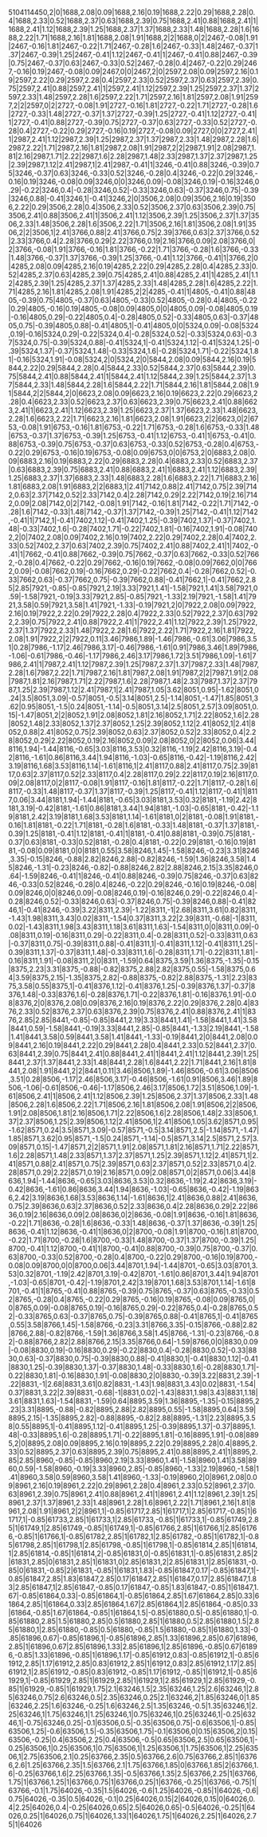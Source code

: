 5104114450,2|0|1688,2.08|0.09|1688,2.16|0.19|1688,2.22|0.29|1688,2.28|0.4|1688,2.33|0.52|1688,2.37|0.63|1688,2.39|0.75|1688,2.41|0.88|1688,2.41|1|1688,2.41|1.12|1688,2.39|1.25|1688,2.37|1.37|1688,2.33|1.48|1688,2.28|1.6|1688,2.22|1.71|1688,2.16|1.81|1688,2.08|1.91|1688,2|2|1688,0|2|2467,-0.08|1.91|2467,-0.16|1.81|2467,-0.22|1.71|2467,-0.28|1.6|2467,-0.33|1.48|2467,-0.37|1.37|2467,-0.39|1.25|2467,-0.41|1.12|2467,-0.41|1|2467,-0.41|0.88|2467,-0.39|0.75|2467,-0.37|0.63|2467,-0.33|0.52|2467,-0.28|0.4|2467,-0.22|0.29|2467,-0.16|0.19|2467,-0.08|0.09|2467,0|0|2467,2|0|2597,2.08|0.09|2597,2.16|0.19|2597,2.22|0.29|2597,2.28|0.4|2597,2.33|0.52|2597,2.37|0.63|2597,2.39|0.75|2597,2.41|0.88|2597,2.41|1|2597,2.41|1.12|2597,2.39|1.25|2597,2.37|1.37|2597,2.33|1.48|2597,2.28|1.6|2597,2.22|1.71|2597,2.16|1.81|2597,2.08|1.91|2597,2|2|2597,0|2|2727,-0.08|1.91|2727,-0.16|1.81|2727,-0.22|1.71|2727,-0.28|1.6|2727,-0.33|1.48|2727,-0.37|1.37|2727,-0.39|1.25|2727,-0.41|1.12|2727,-0.41|1|2727,-0.41|0.88|2727,-0.39|0.75|2727,-0.37|0.63|2727,-0.33|0.52|2727,-0.28|0.4|2727,-0.22|0.29|2727,-0.16|0.19|2727,-0.08|0.09|2727,0|0|2727,2.41|1|2987,2.41|1.12|2987,2.39|1.25|2987,2.37|1.37|2987,2.33|1.48|2987,2.28|1.6|2987,2.22|1.71|2987,2.16|1.81|2987,2.08|1.91|2987,2|2|2987,1.91|2.08|2987,1.81|2.16|2987,1.71|2.22|2987,1.6|2.28|2987,1.48|2.33|2987,1.37|2.37|2987,1.25|2.39|2987,1.12|2.41|2987,1|2.41|2987,-0.41|1|3246,-0.41|0.88|3246,-0.39|0.75|3246,-0.37|0.63|3246,-0.33|0.52|3246,-0.28|0.4|3246,-0.22|0.29|3246,-0.16|0.19|3246,-0.08|0.09|3246,0|0|3246,0.09|-0.08|3246,0.19|-0.16|3246,0.29|-0.22|3246,0.4|-0.28|3246,0.52|-0.33|3246,0.63|-0.37|3246,0.75|-0.39|3246,0.88|-0.41|3246,1|-0.41|3246,2|0|3506,2.08|0.09|3506,2.16|0.19|3506,2.22|0.29|3506,2.28|0.4|3506,2.33|0.52|3506,2.37|0.63|3506,2.39|0.75|3506,2.41|0.88|3506,2.41|1|3506,2.41|1.12|3506,2.39|1.25|3506,2.37|1.37|3506,2.33|1.48|3506,2.28|1.6|3506,2.22|1.71|3506,2.16|1.81|3506,2.08|1.91|3506,2|2|3506,1|2.41|3766,0.88|2.41|3766,0.75|2.39|3766,0.63|2.37|3766,0.52|2.33|3766,0.4|2.28|3766,0.29|2.22|3766,0.19|2.16|3766,0.09|2.08|3766,0|2|3766,-0.08|1.91|3766,-0.16|1.81|3766,-0.22|1.71|3766,-0.28|1.6|3766,-0.33|1.48|3766,-0.37|1.37|3766,-0.39|1.25|3766,-0.41|1.12|3766,-0.41|1|3766,2|0|4285,2.08|0.09|4285,2.16|0.19|4285,2.22|0.29|4285,2.28|0.4|4285,2.33|0.52|4285,2.37|0.63|4285,2.39|0.75|4285,2.41|0.88|4285,2.41|1|4285,2.41|1.12|4285,2.39|1.25|4285,2.37|1.37|4285,2.33|1.48|4285,2.28|1.6|4285,2.22|1.71|4285,2.16|1.81|4285,2.08|1.91|4285,2|2|4285,-0.41|1|4805,-0.41|0.88|4805,-0.39|0.75|4805,-0.37|0.63|4805,-0.33|0.52|4805,-0.28|0.4|4805,-0.22|0.29|4805,-0.16|0.19|4805,-0.08|0.09|4805,0|0|4805,0.09|-0.08|4805,0.19|-0.16|4805,0.29|-0.22|4805,0.4|-0.28|4805,0.52|-0.33|4805,0.63|-0.37|4805,0.75|-0.39|4805,0.88|-0.41|4805,1|-0.41|4805,0|0|5324,0.09|-0.08|5324,0.19|-0.16|5324,0.29|-0.22|5324,0.4|-0.28|5324,0.52|-0.33|5324,0.63|-0.37|5324,0.75|-0.39|5324,0.88|-0.41|5324,1|-0.41|5324,1.12|-0.41|5324,1.25|-0.39|5324,1.37|-0.37|5324,1.48|-0.33|5324,1.6|-0.28|5324,1.71|-0.22|5324,1.81|-0.16|5324,1.91|-0.08|5324,2|0|5324,2|0|5844,2.08|0.09|5844,2.16|0.19|5844,2.22|0.29|5844,2.28|0.4|5844,2.33|0.52|5844,2.37|0.63|5844,2.39|0.75|5844,2.41|0.88|5844,2.41|1|5844,2.41|1.12|5844,2.39|1.25|5844,2.37|1.37|5844,2.33|1.48|5844,2.28|1.6|5844,2.22|1.71|5844,2.16|1.81|5844,2.08|1.91|5844,2|2|5844,2|0|6623,2.08|0.09|6623,2.16|0.19|6623,2.22|0.29|6623,2.28|0.4|6623,2.33|0.52|6623,2.37|0.63|6623,2.39|0.75|6623,2.41|0.88|6623,2.41|1|6623,2.41|1.12|6623,2.39|1.25|6623,2.37|1.37|6623,2.33|1.48|6623,2.28|1.6|6623,2.22|1.71|6623,2.16|1.81|6623,2.08|1.91|6623,2|2|6623,0|2|6753,-0.08|1.91|6753,-0.16|1.81|6753,-0.22|1.71|6753,-0.28|1.6|6753,-0.33|1.48|6753,-0.37|1.37|6753,-0.39|1.25|6753,-0.41|1.12|6753,-0.41|1|6753,-0.41|0.88|6753,-0.39|0.75|6753,-0.37|0.63|6753,-0.33|0.52|6753,-0.28|0.4|6753,-0.22|0.29|6753,-0.16|0.19|6753,-0.08|0.09|6753,0|0|6753,2|0|6883,2.08|0.09|6883,2.16|0.19|6883,2.22|0.29|6883,2.28|0.4|6883,2.33|0.52|6883,2.37|0.63|6883,2.39|0.75|6883,2.41|0.88|6883,2.41|1|6883,2.41|1.12|6883,2.39|1.25|6883,2.37|1.37|6883,2.33|1.48|6883,2.28|1.6|6883,2.22|1.71|6883,2.16|1.81|6883,2.08|1.91|6883,2|2|6883,1|2.41|7142,0.88|2.41|7142,0.75|2.39|7142,0.63|2.37|7142,0.52|2.33|7142,0.4|2.28|7142,0.29|2.22|7142,0.19|2.16|7142,0.09|2.08|7142,0|2|7142,-0.08|1.91|7142,-0.16|1.81|7142,-0.22|1.71|7142,-0.28|1.6|7142,-0.33|1.48|7142,-0.37|1.37|7142,-0.39|1.25|7142,-0.41|1.12|7142,-0.41|1|7142,1|-0.41|7402,1.12|-0.41|7402,1.25|-0.39|7402,1.37|-0.37|7402,1.48|-0.33|7402,1.6|-0.28|7402,1.71|-0.22|7402,1.81|-0.16|7402,1.91|-0.08|7402,2|0|7402,2.08|0.09|7402,2.16|0.19|7402,2.22|0.29|7402,2.28|0.4|7402,2.33|0.52|7402,2.37|0.63|7402,2.39|0.75|7402,2.41|0.88|7402,2.41|1|7402,-0.41|1|7662,-0.41|0.88|7662,-0.39|0.75|7662,-0.37|0.63|7662,-0.33|0.52|7662,-0.28|0.4|7662,-0.22|0.29|7662,-0.16|0.19|7662,-0.08|0.09|7662,0|0|7662,0.09|-0.08|7662,0.19|-0.16|7662,0.29|-0.22|7662,0.4|-0.28|7662,0.52|-0.33|7662,0.63|-0.37|7662,0.75|-0.39|7662,0.88|-0.41|7662,1|-0.41|7662,2.85|2.85|7921,-0.85|-0.85|7921,2.19|3.33|7921,1.41|-1.58|7921,1.41|3.58|7921,0.59|-1.58|7921,-0.19|3.33|7921,2.85|-0.85|7921,-1.33|2.19|7921,-1.58|1.41|7921,3.58|0.59|7921,3.58|1.41|7921,-1.33|-0.19|7921,2|0|7922,2.08|0.09|7922,2.16|0.19|7922,2.22|0.29|7922,2.28|0.4|7922,2.33|0.52|7922,2.37|0.63|7922,2.39|0.75|7922,2.41|0.88|7922,2.41|1|7922,2.41|1.12|7922,2.39|1.25|7922,2.37|1.37|7922,2.33|1.48|7922,2.28|1.6|7922,2.22|1.71|7922,2.16|1.81|7922,2.08|1.91|7922,2|2|7922,0.11|3.46|7986,1.89|-1.46|7986,-0.61|3.06|7986,3.51|0.28|7986,-1.17|2.46|7986,3.17|-0.46|7986,-1.61|0.91|7986,3.46|1.89|7986,-1.06|-0.61|7986,-0.46|-1.17|7986,2.46|3.17|7986,1.72|3.51|7986,1.09|-1.61|7986,2.41|1|7987,2.41|1.12|7987,2.39|1.25|7987,2.37|1.37|7987,2.33|1.48|7987,2.28|1.6|7987,2.22|1.71|7987,2.16|1.81|7987,2.08|1.91|7987,2|2|7987,1.91|2.08|7987,1.81|2.16|7987,1.71|2.22|7987,1.6|2.28|7987,1.48|2.33|7987,1.37|2.37|7987,1.25|2.39|7987,1.12|2.41|7987,1|2.41|7987,1.05|3.62|8051,0.95|-1.62|8051,0.24|3.5|8051,3.09|-0.57|8051,-0.5|3.14|8051,2.5|-1.14|8051,-1.47|1.85|8051,3.62|0.95|8051,-1.5|0.24|8051,-1.14|-0.5|8051,3.14|2.5|8051,2.57|3.09|8051,0.15|-1.47|8051,2|2|8052,1.91|2.08|8052,1.81|2.16|8052,1.71|2.22|8052,1.6|2.28|8052,1.48|2.33|8052,1.37|2.37|8052,1.25|2.39|8052,1.12|2.41|8052,1|2.41|8052,0.88|2.41|8052,0.75|2.39|8052,0.63|2.37|8052,0.52|2.33|8052,0.4|2.28|8052,0.29|2.22|8052,0.19|2.16|8052,0.09|2.08|8052,0|2|8052,0.06|3.44|8116,1.94|-1.44|8116,-0.65|3.03|8116,3.53|0.32|8116,-1.19|2.42|8116,3.19|-0.42|8116,-1.61|0.86|8116,3.44|1.94|8116,-1.03|-0.65|8116,-0.42|-1.19|8116,2.42|3.19|8116,1.68|3.53|8116,1.14|-1.61|8116,1|2.41|8117,0.88|2.41|8117,0.75|2.39|8117,0.63|2.37|8117,0.52|2.33|8117,0.4|2.28|8117,0.29|2.22|8117,0.19|2.16|8117,0.09|2.08|8117,0|2|8117,-0.08|1.91|8117,-0.16|1.81|8117,-0.22|1.71|8117,-0.28|1.6|8117,-0.33|1.48|8117,-0.37|1.37|8117,-0.39|1.25|8117,-0.41|1.12|8117,-0.41|1|8117,0.06|3.44|8181,1.94|-1.44|8181,-0.65|3.03|8181,3.53|0.32|8181,-1.19|2.42|8181,3.19|-0.42|8181,-1.61|0.86|8181,3.44|1.94|8181,-1.03|-0.65|8181,-0.42|-1.19|8181,2.42|3.19|8181,1.68|3.53|8181,1.14|-1.61|8181,0|2|8181,-0.08|1.91|8181,-0.16|1.81|8181,-0.22|1.71|8181,-0.28|1.6|8181,-0.33|1.48|8181,-0.37|1.37|8181,-0.39|1.25|8181,-0.41|1.12|8181,-0.41|1|8181,-0.41|0.88|8181,-0.39|0.75|8181,-0.37|0.63|8181,-0.33|0.52|8181,-0.28|0.4|8181,-0.22|0.29|8181,-0.16|0.19|8181,-0.08|0.09|8181,0|0|8181,0.55|3.58|8246,1.45|-1.58|8246,-0.23|3.31|8246,3.35|-0.15|8246,-0.88|2.82|8246,2.88|-0.82|8246,-1.59|1.36|8246,3.58|1.45|8246,-1.31|-0.23|8246,-0.82|-0.88|8246,2.82|2.88|8246,2.15|3.35|8246,0.64|-1.59|8246,-0.41|1|8246,-0.41|0.88|8246,-0.39|0.75|8246,-0.37|0.63|8246,-0.33|0.52|8246,-0.28|0.4|8246,-0.22|0.29|8246,-0.16|0.19|8246,-0.08|0.09|8246,0|0|8246,0.09|-0.08|8246,0.19|-0.16|8246,0.29|-0.22|8246,0.4|-0.28|8246,0.52|-0.33|8246,0.63|-0.37|8246,0.75|-0.39|8246,0.88|-0.41|8246,1|-0.41|8246,-0.39|3.22|8311,2.39|-1.22|8311,-1|2.68|8311,3.61|0.82|8311,-1.43|1.98|8311,3.43|0.02|8311,-1.54|0.37|8311,3.22|2.39|8311,-0.68|-1|8311,0.02|-1.43|8311,1.98|3.43|8311,1.18|3.61|8311,1.63|-1.54|8311,0|0|8311,0.09|-0.08|8311,0.19|-0.16|8311,0.29|-0.22|8311,0.4|-0.28|8311,0.52|-0.33|8311,0.63|-0.37|8311,0.75|-0.39|8311,0.88|-0.41|8311,1|-0.41|8311,1.12|-0.41|8311,1.25|-0.39|8311,1.37|-0.37|8311,1.48|-0.33|8311,1.6|-0.28|8311,1.71|-0.22|8311,1.81|-0.16|8311,1.91|-0.08|8311,2|0|8311,-1.59|0.64|8375,3.59|1.36|8375,-1.35|-0.15|8375,2.23|3.31|8375,-0.88|-0.82|8375,2.88|2.82|8375,0.55|-1.58|8375,0.64|3.59|8375,2.15|-1.35|8375,2.82|-0.88|8375,-0.82|2.88|8375,-1.31|2.23|8375,3.58|0.55|8375,1|-0.41|8376,1.12|-0.41|8376,1.25|-0.39|8376,1.37|-0.37|8376,1.48|-0.33|8376,1.6|-0.28|8376,1.71|-0.22|8376,1.81|-0.16|8376,1.91|-0.08|8376,2|0|8376,2.08|0.09|8376,2.16|0.19|8376,2.22|0.29|8376,2.28|0.4|8376,2.33|0.52|8376,2.37|0.63|8376,2.39|0.75|8376,2.41|0.88|8376,2.41|1|8376,2.85|2.85|8441,-0.85|-0.85|8441,2.19|3.33|8441,1.41|-1.58|8441,1.41|3.58|8441,0.59|-1.58|8441,-0.19|3.33|8441,2.85|-0.85|8441,-1.33|2.19|8441,-1.58|1.41|8441,3.58|0.59|8441,3.58|1.41|8441,-1.33|-0.19|8441,2|0|8441,2.08|0.09|8441,2.16|0.19|8441,2.22|0.29|8441,2.28|0.4|8441,2.33|0.52|8441,2.37|0.63|8441,2.39|0.75|8441,2.41|0.88|8441,2.41|1|8441,2.41|1.12|8441,2.39|1.25|8441,2.37|1.37|8441,2.33|1.48|8441,2.28|1.6|8441,2.22|1.71|8441,2.16|1.81|8441,2.08|1.91|8441,2|2|8441,0.11|3.46|8506,1.89|-1.46|8506,-0.61|3.06|8506,3.51|0.28|8506,-1.17|2.46|8506,3.17|-0.46|8506,-1.61|0.91|8506,3.46|1.89|8506,-1.06|-0.61|8506,-0.46|-1.17|8506,2.46|3.17|8506,1.72|3.51|8506,1.09|-1.61|8506,2.41|1|8506,2.41|1.12|8506,2.39|1.25|8506,2.37|1.37|8506,2.33|1.48|8506,2.28|1.6|8506,2.22|1.71|8506,2.16|1.81|8506,2.08|1.91|8506,2|2|8506,1.91|2.08|8506,1.81|2.16|8506,1.71|2.22|8506,1.6|2.28|8506,1.48|2.33|8506,1.37|2.37|8506,1.25|2.39|8506,1.12|2.41|8506,1|2.41|8506,1.05|3.62|8571,0.95|-1.62|8571,0.24|3.5|8571,3.09|-0.57|8571,-0.5|3.14|8571,2.5|-1.14|8571,-1.47|1.85|8571,3.62|0.95|8571,-1.5|0.24|8571,-1.14|-0.5|8571,3.14|2.5|8571,2.57|3.09|8571,0.15|-1.47|8571,2|2|8571,1.91|2.08|8571,1.81|2.16|8571,1.71|2.22|8571,1.6|2.28|8571,1.48|2.33|8571,1.37|2.37|8571,1.25|2.39|8571,1.12|2.41|8571,1|2.41|8571,0.88|2.41|8571,0.75|2.39|8571,0.63|2.37|8571,0.52|2.33|8571,0.4|2.28|8571,0.29|2.22|8571,0.19|2.16|8571,0.09|2.08|8571,0|2|8571,0.06|3.44|8636,1.94|-1.44|8636,-0.65|3.03|8636,3.53|0.32|8636,-1.19|2.42|8636,3.19|-0.42|8636,-1.61|0.86|8636,3.44|1.94|8636,-1.03|-0.65|8636,-0.42|-1.19|8636,2.42|3.19|8636,1.68|3.53|8636,1.14|-1.61|8636,1|2.41|8636,0.88|2.41|8636,0.75|2.39|8636,0.63|2.37|8636,0.52|2.33|8636,0.4|2.28|8636,0.29|2.22|8636,0.19|2.16|8636,0.09|2.08|8636,0|2|8636,-0.08|1.91|8636,-0.16|1.81|8636,-0.22|1.71|8636,-0.28|1.6|8636,-0.33|1.48|8636,-0.37|1.37|8636,-0.39|1.25|8636,-0.41|1.12|8636,-0.41|1|8636,0|2|8700,-0.08|1.91|8700,-0.16|1.81|8700,-0.22|1.71|8700,-0.28|1.6|8700,-0.33|1.48|8700,-0.37|1.37|8700,-0.39|1.25|8700,-0.41|1.12|8700,-0.41|1|8700,-0.41|0.88|8700,-0.39|0.75|8700,-0.37|0.63|8700,-0.33|0.52|8700,-0.28|0.4|8700,-0.22|0.29|8700,-0.16|0.19|8700,-0.08|0.09|8700,0|0|8700,0.06|3.44|8701,1.94|-1.44|8701,-0.65|3.03|8701,3.53|0.32|8701,-1.19|2.42|8701,3.19|-0.42|8701,-1.61|0.86|8701,3.44|1.94|8701,-1.03|-0.65|8701,-0.42|-1.19|8701,2.42|3.19|8701,1.68|3.53|8701,1.14|-1.61|8701,-0.41|1|8765,-0.41|0.88|8765,-0.39|0.75|8765,-0.37|0.63|8765,-0.33|0.52|8765,-0.28|0.4|8765,-0.22|0.29|8765,-0.16|0.19|8765,-0.08|0.09|8765,0|0|8765,0.09|-0.08|8765,0.19|-0.16|8765,0.29|-0.22|8765,0.4|-0.28|8765,0.52|-0.33|8765,0.63|-0.37|8765,0.75|-0.39|8765,0.88|-0.41|8765,1|-0.41|8765,0.55|3.58|8766,1.45|-1.58|8766,-0.23|3.31|8766,3.35|-0.15|8766,-0.88|2.82|8766,2.88|-0.82|8766,-1.59|1.36|8766,3.58|1.45|8766,-1.31|-0.23|8766,-0.82|-0.88|8766,2.82|2.88|8766,2.15|3.35|8766,0.64|-1.59|8766,0|0|8830,0.09|-0.08|8830,0.19|-0.16|8830,0.29|-0.22|8830,0.4|-0.28|8830,0.52|-0.33|8830,0.63|-0.37|8830,0.75|-0.39|8830,0.88|-0.41|8830,1|-0.41|8830,1.12|-0.41|8830,1.25|-0.39|8830,1.37|-0.37|8830,1.48|-0.33|8830,1.6|-0.28|8830,1.71|-0.22|8830,1.81|-0.16|8830,1.91|-0.08|8830,2|0|8830,-0.39|3.22|8831,2.39|-1.22|8831,-1|2.68|8831,3.61|0.82|8831,-1.43|1.98|8831,3.43|0.02|8831,-1.54|0.37|8831,3.22|2.39|8831,-0.68|-1|8831,0.02|-1.43|8831,1.98|3.43|8831,1.18|3.61|8831,1.63|-1.54|8831,-1.59|0.64|8895,3.59|1.36|8895,-1.35|-0.15|8895,2.23|3.31|8895,-0.88|-0.82|8895,2.88|2.82|8895,0.55|-1.58|8895,0.64|3.59|8895,2.15|-1.35|8895,2.82|-0.88|8895,-0.82|2.88|8895,-1.31|2.23|8895,3.58|0.55|8895,1|-0.41|8895,1.12|-0.41|8895,1.25|-0.39|8895,1.37|-0.37|8895,1.48|-0.33|8895,1.6|-0.28|8895,1.71|-0.22|8895,1.81|-0.16|8895,1.91|-0.08|8895,2|0|8895,2.08|0.09|8895,2.16|0.19|8895,2.22|0.29|8895,2.28|0.4|8895,2.33|0.52|8895,2.37|0.63|8895,2.39|0.75|8895,2.41|0.88|8895,2.41|1|8895,2.85|2.85|8960,-0.85|-0.85|8960,2.19|3.33|8960,1.41|-1.58|8960,1.41|3.58|8960,0.59|-1.58|8960,-0.19|3.33|8960,2.85|-0.85|8960,-1.33|2.19|8960,-1.58|1.41|8960,3.58|0.59|8960,3.58|1.41|8960,-1.33|-0.19|8960,2|0|8961,2.08|0.09|8961,2.16|0.19|8961,2.22|0.29|8961,2.28|0.4|8961,2.33|0.52|8961,2.37|0.63|8961,2.39|0.75|8961,2.41|0.88|8961,2.41|1|8961,2.41|1.12|8961,2.39|1.25|8961,2.37|1.37|8961,2.33|1.48|8961,2.28|1.6|8961,2.22|1.71|8961,2.16|1.81|8961,2.08|1.91|8961,2|2|8961,1|-0.85|61717,2.85|1|61717,1|2.85|61717,-0.85|1|61717,1|-0.85|61733,2.85|1|61733,1|2.85|61733,-0.85|1|61733,1|-0.85|61749,2.85|1|61749,1|2.85|61749,-0.85|1|61749,1|-0.85|61766,2.85|1|61766,1|2.85|61766,-0.85|1|61766,1|-0.85|61782,2.85|1|61782,1|2.85|61782,-0.85|1|61782,1|-0.85|61798,2.85|1|61798,1|2.85|61798,-0.85|1|61798,1|-0.85|61814,2.85|1|61814,1|2.85|61814,-0.85|1|61814,2|-0.85|61831,0|-0.85|61831,1|-0.85|61831,2.85|2|61831,2.85|0|61831,2.85|1|61831,0|2.85|61831,2|2.85|61831,1|2.85|61831,-0.85|0|61831,-0.85|2|61831,-0.85|1|61831,1.83|-0.85|61847,0.17|-0.85|61847,1|-0.85|61847,2.85|1.83|61847,2.85|0.17|61847,2.85|1|61847,0.17|2.85|61847,1.83|2.85|61847,1|2.85|61847,-0.85|0.17|61847,-0.85|1.83|61847,-0.85|1|61847,1.67|-0.85|61864,0.33|-0.85|61864,1|-0.85|61864,2.85|1.67|61864,2.85|0.33|61864,2.85|1|61864,0.33|2.85|61864,1.67|2.85|61864,1|2.85|61864,-0.85|0.33|61864,-0.85|1.67|61864,-0.85|1|61864,1.5|-0.85|61880,0.5|-0.85|61880,1|-0.85|61880,2.85|1.5|61880,2.85|0.5|61880,2.85|1|61880,0.5|2.85|61880,1.5|2.85|61880,1|2.85|61880,-0.85|0.5|61880,-0.85|1.5|61880,-0.85|1|61880,1.33|-0.85|61896,0.67|-0.85|61896,1|-0.85|61896,2.85|1.33|61896,2.85|0.67|61896,2.85|1|61896,0.67|2.85|61896,1.33|2.85|61896,1|2.85|61896,-0.85|0.67|61896,-0.85|1.33|61896,-0.85|1|61896,1.17|-0.85|61912,0.83|-0.85|61912,1|-0.85|61912,2.85|1.17|61912,2.85|0.83|61912,2.85|1|61912,0.83|2.85|61912,1.17|2.85|61912,1|2.85|61912,-0.85|0.83|61912,-0.85|1.17|61912,-0.85|1|61912,1|-0.85|61929,1|-0.85|61929,2.85|1|61929,2.85|1|61929,1|2.85|61929,1|2.85|61929,-0.85|1|61929,-0.85|1|61929,1.75|2.1|63246,1.5|2.35|63246,1.25|2.6|63246,1|2.85|63246,0.75|2.6|63246,0.5|2.35|63246,0.25|2.1|63246,2|1.85|63246,0|1.85|63246,2.25|1.6|63246,-0.25|1.6|63246,2.5|1.35|63246,-0.5|1.35|63246,1|2.25|63246,1|1.75|63246,1|1.25|63246,1|0.75|63246,1|0.25|63246,1|-0.25|63246,1|-0.75|63246,0.25|-0.1|63506,0.5|-0.35|63506,0.75|-0.6|63506,1|-0.85|63506,1.25|-0.6|63506,1.5|-0.35|63506,1.75|-0.1|63506,0|0.15|63506,2|0.15|63506,-0.25|0.4|63506,2.25|0.4|63506,-0.5|0.65|63506,2.5|0.65|63506,1|-0.25|63506,1|0.25|63506,1|0.75|63506,1|1.25|63506,1|1.75|63506,1|2.25|63506,1|2.75|63506,2.1|0.25|63766,2.35|0.5|63766,2.6|0.75|63766,2.85|1|63766,2.6|1.25|63766,2.35|1.5|63766,2.1|1.75|63766,1.85|0|63766,1.85|2|63766,1.6|-0.25|63766,1.6|2.25|63766,1.35|-0.5|63766,1.35|2.5|63766,2.25|1|63766,1.75|1|63766,1.25|1|63766,0.75|1|63766,0.25|1|63766,-0.25|1|63766,-0.75|1|63766,-0.1|1.75|64026,-0.35|1.5|64026,-0.6|1.25|64026,-0.85|1|64026,-0.6|0.75|64026,-0.35|0.5|64026,-0.1|0.25|64026,0.15|2|64026,0.15|0|64026,0.4|2.25|64026,0.4|-0.25|64026,0.65|2.5|64026,0.65|-0.5|64026,-0.25|1|64026,0.25|1|64026,0.75|1|64026,1.33|1|64026,1.75|1|64026,2.25|1|64026,2.75|1|64026
